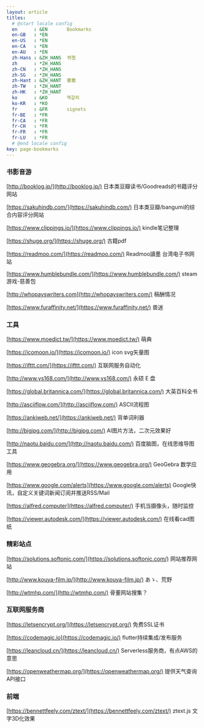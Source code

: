 ```yaml
---
layout: article
titles:
  # @start locale config
  en      : &EN       Bookmarks
  en-GB   : *EN
  en-US   : *EN
  en-CA   : *EN
  en-AU   : *EN
  zh-Hans : &ZH_HANS  书签
  zh      : *ZH_HANS
  zh-CN   : *ZH_HANS
  zh-SG   : *ZH_HANS
  zh-Hant : &ZH_HANT  書籤
  zh-TW   : *ZH_HANT
  zh-HK   : *ZH_HANT
  ko      : &KO       책갈피
  ko-KR   : *KO
  fr      : &FR       signets
  fr-BE   : *FR
  fr-CA   : *FR
  fr-CH   : *FR
  fr-FR   : *FR
  fr-LU   : *FR
  # @end locale config
key: page-bookmarks
---
```


### 书影音游

[http://booklog.jp/](http://booklog.jp/) 日本类豆瓣读书/Goodreads的书籍评分网站

[https://sakuhindb.com/](https://sakuhindb.com/) 日本类豆瓣/bangumi的综合内容评分网站

[https://www.clippings.io/](https://www.clippings.io/) kindle笔记整理

[https://shuge.org/](https://shuge.org/) 古籍pdf

[https://readmoo.com/](https://readmoo.com/) Readmoo讀墨 台湾电子书网站

[https://www.humblebundle.com/](https://www.humblebundle.com/) steam游戏-慈善包

[http://whopayswriters.com](http://whopayswriters.com/) 稿酬情况

[https://www.furaffinity.net/](https://www.furaffinity.net/) 兽迷

### 工具

[https://www.moedict.tw/](https://www.moedict.tw/) 萌典

[https://icomoon.io/](https://icomoon.io/) icon svg矢量图

[https://ifttt.com/](https://ifttt.com/) 互联网服务自动化

[http://www.ys168.com/](http://www.ys168.com/) 永硕 E 盘

[https://global.britannica.com/](https://global.britannica.com/) 大英百科全书

[http://asciiflow.com/](http://asciiflow.com/) ASCII流程图

[https://ankiweb.net/](https://ankiweb.net/) 背单词利器

[http://bigjpg.com/](http://bigjpg.com/) AI图片方法，二次元效果好

[http://naotu.baidu.com/](http://naotu.baidu.com/) 百度脑图，在线思维导图工具

[https://www.geogebra.org/](https://www.geogebra.org/) GeoGebra 数学应用

[https://www.google.com/alerts](https://www.google.com/alerts) Google快讯，自定义关键词新闻订阅并推送RSS/Mail

[https://alfred.computer](https://alfred.computer/) 手机当摄像头，随时监控

[https://viewer.autodesk.com/](https://viewer.autodesk.com/) 在线看cad图纸


### 精彩站点

[https://solutions.softonic.com/](https://solutions.softonic.com/) 网站推荐网站

[http://www.kouya-film.jp/](http://www.kouya-film.jp/) あゝ、荒野

[http://wtmhp.com/](http://wtmhp.com/) 骨董网站搜集？

### 互联网服务商

[https://letsencrypt.org/](https://letsencrypt.org/) 免费SSL证书

[https://codemagic.io](https://codemagic.io/) flutter持续集成/发布服务

[https://leancloud.cn/](https://leancloud.cn/) Serverless服务商，有点AWS的意思

[https://openweathermap.org/](https://openweathermap.org/) 提供天气查询API接口

### 前端

[https://bennettfeely.com/ztext/](https://bennettfeely.com/ztext/) ztext.js 文字3D化效果